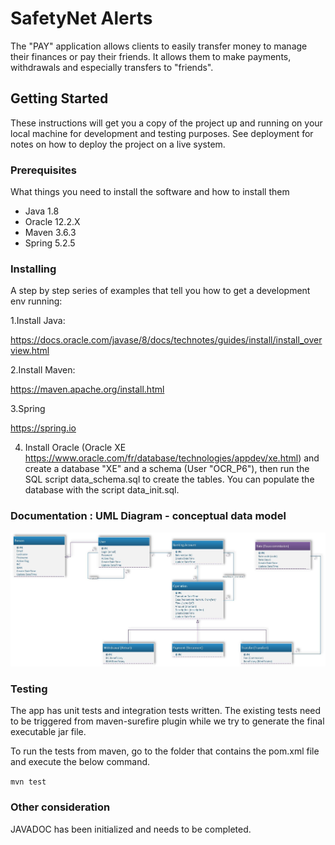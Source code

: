 # SafetyNet Alerts
The "PAY" application allows clients to easily transfer money to manage their finances or pay their friends. It allows them to make payments, withdrawals and especially transfers to "friends".

## Getting Started

These instructions will get you a copy of the project up and running on your local machine for development and testing purposes. See deployment for notes on how to deploy the project on a live system.

### Prerequisites

What things you need to install the software and how to install them

- Java 1.8
- Oracle 12.2.X 
- Maven 3.6.3
- Spring 5.2.5


### Installing

A step by step series of examples that tell you how to get a development env running:

1.Install Java:

https://docs.oracle.com/javase/8/docs/technotes/guides/install/install_overview.html

2.Install Maven:

https://maven.apache.org/install.html

3.Spring

https://spring.io

4. Install Oracle (Oracle XE https://www.oracle.com/fr/database/technologies/appdev/xe.html) and create a database "XE" and a schema (User "OCR_P6"), then run the SQL script data_schema.sql to create the tables.
You can populate the database with the script data_init.sql.

### Documentation : UML Diagram - conceptual data model

![UML diagram](/img/P6_UML_Diagram.jpg)

### Testing

The app has unit tests and integration tests written. The existing tests need to be triggered from maven-surefire plugin while we try to generate the final executable jar file.

To run the tests from maven, go to the folder that contains the pom.xml file and execute the below command.

`mvn test`

### Other consideration
JAVADOC has been initialized and needs to be completed.
